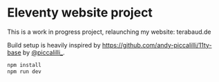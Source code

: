 # Eleventy website project

This is a work in progress project, relaunching my website: terabaud.de

Build setup is heavily inspired by https://github.com/andy-piccalilli/11ty-base by [@piccalilli\_](https://twitter.com/piccalilli_).

```sh
npm install
npm run dev
```
